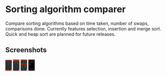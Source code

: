 # Sorting algorithm comparer
Compare sorting algorithms based on time taken, number of swaps, comparisons done. 
Currently features selection, insertion and merge sort. Quick and heap sort are planned for future releases.

## Screenshots
<img src="/screenshots/1.png" alt="screen_1" style="width: 20px;"/>
<img src="/screenshots/2.png" alt="screen_1" style="width: 20px;"/>
<img src="/screenshots/3.png" alt="screen_1" style="width: 20px;"/>
<img src="/screenshots/4.png" alt="screen_1" style="width: 20px;"/>
